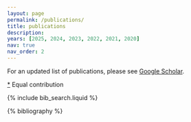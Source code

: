 ```yaml
---
layout: page
permalink: /publications/
title: publications
description:
years: [2025, 2024, 2023, 2022, 2021, 2020]
nav: true
nav_order: 2
---
```

For an updated list of publications, please see <a href='https://scholar.google.com/citations?user=ZNsw8ZUAAAAJ&hl=es'>Google Scholar</a>.

[\*]() Equal contribution
<!-- _pages/publications.md -->

<!-- Bibsearch Feature -->

{% include bib_search.liquid %}

<div class="publications">

{% bibliography %}

</div>
